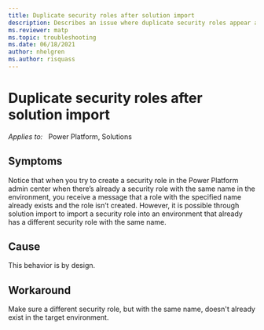 ```yaml
---
title: Duplicate security roles after solution import
description: Describes an issue where duplicate security roles appear after solution import.
ms.reviewer: matp
ms.topic: troubleshooting
ms.date: 06/18/2021
author: nhelgren
ms.author: risquass
---
```

# Duplicate security roles after solution import

_Applies to:_ &nbsp; Power Platform, Solutions

## Symptoms

Notice that when you try to create a security role in the Power Platform admin center when there’s already a security role with the same name in the environment, you receive a message that a role with the specified name already exists and the role isn’t created. However, it is possible through solution import to import a security role into an environment that already has a different security role with the same name.

## Cause

This behavior is by design.

## Workaround

Make sure a different security role, but with the same name, doesn't already exist in the target environment.
